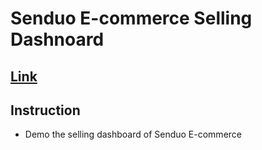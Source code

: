 # Senduo E-commerce Selling Dashnoard

## [Link](https://swchen.shinyapps.io/sendo_web_dashboard/)

## Instruction

 - Demo the selling dashboard of Senduo E-commerce